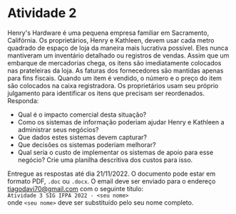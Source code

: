 # Atividade 2

Henry's Hardware é uma pequena empresa familiar em Sacramento, Califórnia. Os proprietários, Henry e Kathleen, devem usar cada metro quadrado de espaço de loja da maneira mais lucrativa possível. Eles nunca mantiveram um inventário detalhado ou registros de vendas. Assim que um embarque de mercadorias chega, os itens são imediatamente colocados nas prateleiras da loja. As faturas dos fornecedores são mantidas apenas para fins fiscais. Quando um item é vendido, o número e o preço do item são colocados na caixa registradora. Os proprietários usam seu próprio julgamento para identificar os itens que precisam ser reordenados. Responda:

* Qual é o impacto comercial desta situação?
* Como os sistemas de informação poderiam ajudar Henry e Kathleen a administrar seus negócios?
* Que dados estes sistemas devem capturar?
* Que decisões os sistemas poderiam melhorar?
* Qual seria o custo de implementar os sistemas de apoio para esse negócio? Crie uma planilha descritiva dos custos para isso.

Entregue as respostas até dia 21/11/2022. O documento pode estar em formato PDF, `.doc` ou `.docx`. O email deve ser enviado para o endereço tiagodavi70@gmail.com com o seguinte título:  
`Atividade 3 SIG IFPA 2022 - <seu nome>`  
onde `<seu nome>` deve ser substituído pelo seu nome completo.